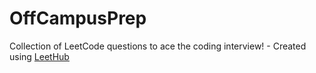 # OffCampusPrep
Collection of LeetCode questions to ace the coding interview! - Created using [LeetHub](https://github.com/QasimWani/LeetHub)
